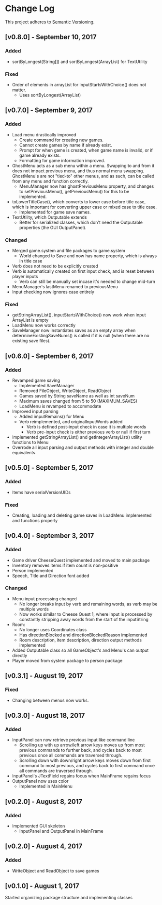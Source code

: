 Change Log
==========
This project adheres to [Semantic Versioning](http://semver.org/).



[v0.8.0] - September 10, 2017
----------------------------
### Added
- sortByLongest(String[]) and sortByLongest(ArrayList<String>) for TextUtility
### Fixed
- Order of elements in arrayList for inputStartsWithChoice() does not matter.
    - Uses sortByLongest(ArrayList<String>)



[v0.7.0] - September 9, 2017
---------------------------
### Added
- Load menu drastically improved
    - Create command for creating new games.
    - Cannot create games by name if already exist.
    - Prompt for when game is created, when game name is invalid, or if game already exists.
    - Formatting for game information improved.
- GhostMenu acts as a sub menu within a menu. Swapping to and from it does not impact previous menu, and thus normal menu swapping. GhostMenu's are not "tied-to" other menus, and as such, can be called from any menu and function correctly.
    - MenuManager now has ghostPreviousMenu property, and changes to setPreviousMenu(), getPreviousMenu() for this to be implemented.
- toLowerTitleCase(), which converts to lower case before title case, which is important for converting upper case or mixed case to title case.
    - Implemented for game save names.
- TextUtility, which Outputable extends
    - Better for serialized classes, which don't need the Outputable properties (the GUI OutputPanel).
### Changed
- Merged game.system and file packages to game.system
    - World changed to Save and now has name property, which is always in title case
- Verb does not need to be explicitly created
- Verb is automatically created on first input check, and is reset between player inputs
    - Verb can still be manually set incase it's needed to change mid-turn
- MenuManager's lastMenu renamed to previousMenu
- Input checking now ignores case entirely
### Fixed
- getStringArrayList(), inputStartsWithChoice() now work when input ArrayList is empty
- LoadMenu now works correctly
- SaveManager now instantiates saves as an empty array when determineExistingSaveNums() is called if it is null (when there are no existing save files).



[v0.6.0] - September 6, 2017
---------------------------
### Added
- Revamped game saving
    - Implemented SaveManager
    - Removed FileObject, WriteObject, ReadObject
    - Games saved by String saveName as well as int saveNum
    - Maximum saves changed from 5 to 50 (MAXIMUM_SAVES)
    - LoadMenu is revamped to accommodate
- Improved input parsing
    - Added imputRemains() for Menu
    - Verb reimplemented, and originalInputWords added
        - Verb is defined post-input check in case it is multiple words
        - Verb pre-input check is either previous verb or null if first turn
- Implemented getStringArrayList() and getIntegerArrayList() utility functions to Menu
- Overrode all input parsing and output methods with integer and double equivalents



[v0.5.0] - September 5, 2017
---------------------------
### Added
- Items have serialVersionUIDs
### Fixed
- Creating, loading and deleting game saves in LoadMenu implemented and functions properly



[v0.4.0] - September 3, 2017
---------------------------
### Added
- Game driver CheeseQuest implemented and moved to main package
- Inventory removes items if item count is non-positive
- Person implemented
- Speech, Title and Direction font added
### Changed
- Menu input processing changed
    - No longer breaks input by verb and remaining words, as verb may be multiple words
    - Now works similar to Cheese Quest 1, where input is processed by constantly stripping away words from the start of the inputString
- Room:
    - No longer uses Coordinates class
    - Has directionBlocked and directionBlockedReason implemented
    - Room description, item description, direction output methods implemented
- Added Outputable class so all GameObject's and Menu's can output directly
- Player moved from system package to person package



[v0.3.1] - August 19, 2017
--------------------------
### Fixed
- Changing between menus now works.



[v0.3.0] - August 18, 2017
--------------------------
### Added
- InputPanel can now retrieve previous input like command line
    - Scrolling up with up arrow/left arrow keys moves up from most previous commands to further back, and cycles back to most previous once all commands are traversed through.
    - Scrolling down with down/right arrow keys moves down from first command to most previous, and cycles back to first command once all commands are traversed through.
- InputPanel's JTextField regains focus when MainFrame regains focus
- OutputPanel now uses color
    - Implemented in MainMenu



[v0.2.0] - August 8, 2017
-------------------------
### Added
- Implemented GUI skeleton
    - InputPanel and OutputPanel in MainFrame



[v0.2.0] - August 4, 2017
-------------------------
### Added
- WriteObject and ReadObject to save games



[v0.1.0] - August 1, 2017
-------------------------
Started organizing package structure and implementing classes
